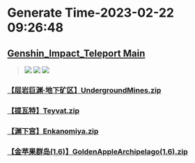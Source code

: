 # Generate Time-2023-02-22 09:26:48

## [Genshin_Impact_Teleport Main](https://github.com/Sam5440/Genshin_Impact_Teleport)

>![](https://komarev.com/ghpvc/?username=done439)
>![](https://komarev.com/ghpvc/?username=done438)
>![](https://komarev.com/ghpvc/?username=done437)

### [【层岩巨渊·地下矿区】UndergroundMines.zip](https://raw.githubusercontent.com/Sam5440/Genshin_Impact_Teleport/download/AutoGeneratePoint/Points%28SortByItemKind%29%5Bver3.4%5D%5Bcn-en%5D%5B2023-01-18%5D/Teleport%20ALL%5Bv3.4%5D%5BAL-20M%5D%5B2023-01-18%5D/%E3%80%90%E5%8A%A8%E7%89%A9%E3%80%91Animal/%E3%80%90%E9%B1%BC%E8%82%89%E3%80%91Fish/%E3%80%90%E5%B1%82%E5%B2%A9%E5%B7%A8%E6%B8%8A%C2%B7%E5%9C%B0%E4%B8%8B%E7%9F%BF%E5%8C%BA%E3%80%91UndergroundMines.zip)

### [【提瓦特】Teyvat.zip](https://raw.githubusercontent.com/Sam5440/Genshin_Impact_Teleport/download/AutoGeneratePoint/Points%28SortByItemKind%29%5Bver3.4%5D%5Bcn-en%5D%5B2023-01-18%5D/Teleport%20ALL%5Bv3.4%5D%5BAL-20M%5D%5B2023-01-18%5D/%E3%80%90%E5%8A%A8%E7%89%A9%E3%80%91Animal/%E3%80%90%E9%B1%BC%E8%82%89%E3%80%91Fish/%E3%80%90%E6%8F%90%E7%93%A6%E7%89%B9%E3%80%91Teyvat.zip)

### [【渊下宫】Enkanomiya.zip](https://raw.githubusercontent.com/Sam5440/Genshin_Impact_Teleport/download/AutoGeneratePoint/Points%28SortByItemKind%29%5Bver3.4%5D%5Bcn-en%5D%5B2023-01-18%5D/Teleport%20ALL%5Bv3.4%5D%5BAL-20M%5D%5B2023-01-18%5D/%E3%80%90%E5%8A%A8%E7%89%A9%E3%80%91Animal/%E3%80%90%E9%B1%BC%E8%82%89%E3%80%91Fish/%E3%80%90%E6%B8%8A%E4%B8%8B%E5%AE%AB%E3%80%91Enkanomiya.zip)

### [【金苹果群岛(1.6)】GoldenAppleArchipelago(1.6).zip](https://raw.githubusercontent.com/Sam5440/Genshin_Impact_Teleport/download/AutoGeneratePoint/Points%28SortByItemKind%29%5Bver3.4%5D%5Bcn-en%5D%5B2023-01-18%5D/Teleport%20ALL%5Bv3.4%5D%5BAL-20M%5D%5B2023-01-18%5D/%E3%80%90%E5%8A%A8%E7%89%A9%E3%80%91Animal/%E3%80%90%E9%B1%BC%E8%82%89%E3%80%91Fish/%E3%80%90%E9%87%91%E8%8B%B9%E6%9E%9C%E7%BE%A4%E5%B2%9B%281.6%29%E3%80%91GoldenAppleArchipelago%281.6%29.zip)

